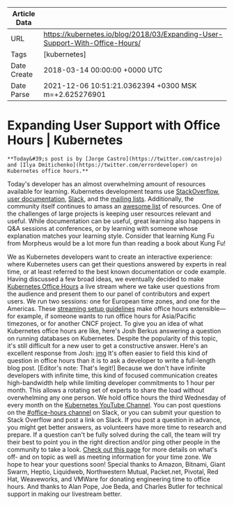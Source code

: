 |             Article Data             ||
| ----------------- | ----------------- |
| URL               | https://kubernetes.io/blog/2018/03/Expanding-User-Support-With-Office-Hours/        |
| Tags              | [kubernetes]       |
| Date Create       | 2018-03-14 00:00:00 &#43;0000 UTC |
| Date Parse        | 2021-12-06 10:51:21.0362394 &#43;0300 MSK m=&#43;2.625276901  |

# Expanding User Support with Office Hours | Kubernetes

	
	
	
	
	**Today&#39;s post is by [Jorge Castro](https://twitter.com/castrojo) and [Ilya Dmitichenko](https://twitter.com/errordeveloper) on Kubernetes office hours.**
Today&#39;s developer has an almost overwhelming amount of resources available for learning. Kubernetes development teams use [StackOverflow](https://stackoverflow.com/questions/tagged/kubernetes), [user documentation](https://kubernetes.io/docs/home), [Slack](http://slack.k8s.io/), and the [mailing lists](https://groups.google.com/forum/#!forum/kubernetes-users). Additionally, the community itself continues to amass an [awesome list](https://github.com/ramitsurana/awesome-kubernetes) of resources.
One of the challenges of large projects is keeping user resources relevant and useful. While documentation can be useful, great learning also happens in Q&amp;A sessions at conferences, or by learning with someone whose explanation matches your learning style. Consider that learning Kung Fu from Morpheus would be a lot more fun than reading a book about Kung Fu!

We as Kubernetes developers want to create an interactive experience: where Kubernetes users can get their questions answered by experts in real time, or at least referred to the best known documentation or code example.
Having discussed a few broad ideas, we eventually decided to make [Kubernetes Office Hours](https://github.com/kubernetes/community/blob/master/events/office-hours.md) a live stream where we take user questions from the audience and present them to our panel of contributors and expert users. We run two sessions: one for European time zones, and one for the Americas. These [streaming setup guidelines](https://docs.google.com/document/d/1jHSnRzoOxwd1urgxwbANhNgXjMV8fb0B4NS3ZUL10IY/edit) make office hours extensible—for example, if someone wants to run office hours for Asia/Pacific timezones, or for another CNCF project.
To give you an idea of what Kubernetes office hours are like, here&#39;s Josh Berkus answering a question on running databases on Kubernetes. Despite the popularity of this topic, it&#39;s still difficult for a new user to get a constructive answer. Here&#39;s an excellent response from Josh:
[img](https://www.youtube.com/embed/Aj0yozuQ0ME?ecver=2)
It&#39;s often easier to field this kind of question in office hours than it is to ask a developer to write a full-length blog post. [Editor&#39;s note: That&#39;s legit!] Because we don&#39;t have infinite developers with infinite time, this kind of focused communication creates high-bandwidth help while limiting developer commitments to 1 hour per month. This allows a rotating set of experts to share the load without overwhelming any one person.
We hold office hours the third Wednesday of every month on the [Kubernetes YouTube Channel](https://www.youtube.com/c/kubernetescommunity). You can post questions on the [#office-hours channel](https://kubernetes.slack.com/messages/office-hours) on Slack, or you can submit your question to Stack Overflow and post a link on Slack. If you post a question in advance, you might get better answers, as volunteers have more time to research and prepare. If a question can&#39;t be fully solved during the call, the team will try their best to point you in the right direction and/or ping other people in the community to take a look. [Check out this page](https://github.com/kubernetes/community/blob/master/events/office-hours.md) for more details on what&#39;s off- and on topic as well as meeting information for your time zone. We hope to hear your questions soon!
Special thanks to Amazon, Bitnami, Giant Swarm, Heptio, Liquidweb, Northwestern Mutual, Packet.net, Pivotal, Red Hat, Weaveworks, and VMWare for donating engineering time to office hours.
And thanks to Alan Pope, Joe Beda, and Charles Butler for technical support in making our livestream better.


	

	


